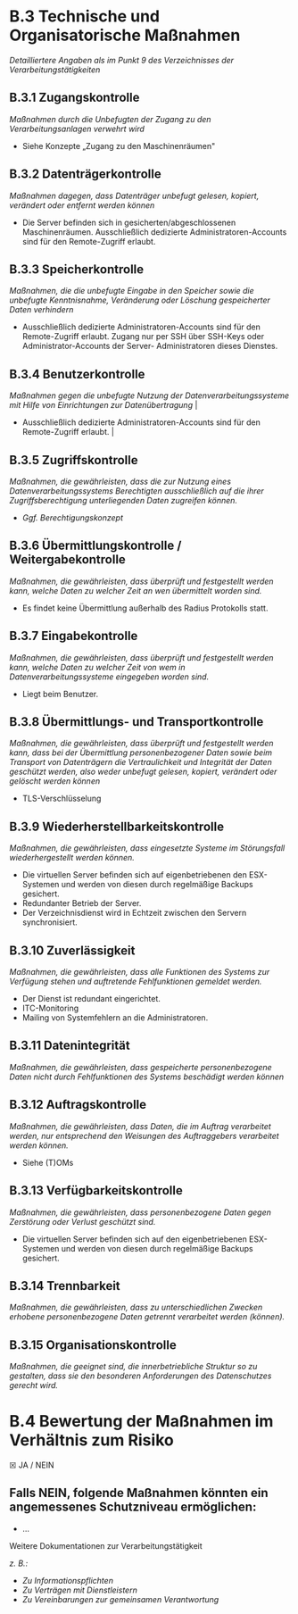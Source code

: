 # B.3 Technische und Organisatorische Maßnahmen

*Detailliertere Angaben als im Punkt 9 des Verzeichnisses der       Verarbeitungstätigkeiten*

## B.3.1 Zugangskontrolle
*Maßnahmen durch die Unbefugten der Zugang zu den Verarbeitungsanlagen verwehrt wird*

- Siehe Konzepte „Zugang zu den Maschinenräumen"

## B.3.2 Datenträgerkontrolle
*Maßnahmen dagegen, dass Datenträger unbefugt gelesen, kopiert, verändert oder entfernt werden können*

- Die Server befinden sich in gesicherten/abgeschlossenen Maschinenräumen. Ausschließlich dedizierte Administratoren-Accounts sind für den Remote-Zugriff erlaubt.

## B.3.3 Speicherkontrolle
*Maßnahmen, die die unbefugte Eingabe in den Speicher sowie die unbefugte Kenntnisnahme, Veränderung oder Löschung gespeicherter Daten verhindern*

- Ausschließlich dedizierte Administratoren-Accounts sind für den Remote-Zugriff erlaubt. Zugang nur per SSH über SSH-Keys oder Administrator-Accounts der Server- Administratoren dieses Dienstes.

## B.3.4 Benutzerkontrolle

*Maßnahmen gegen die unbefugte Nutzung der Datenverarbeitungssysteme mit Hilfe von Einrichtungen zur Datenübertragung*                     |

- Ausschließlich dedizierte Administratoren-Accounts sind für den Remote-Zugriff erlaubt.                                               |

## B.3.5 Zugriffskontrolle

*Maßnahmen, die gewährleisten, dass die zur Nutzung eines Datenverarbeitungssystems Berechtigten ausschließlich auf die ihrer Zugriffsberechtigung unterliegenden Daten zugreifen können.*

- *Ggf. Berechtigungskonzept*

## B.3.6 Übermittlungskontrolle / Weitergabekontrolle

*Maßnahmen, die gewährleisten, dass überprüft und festgestellt werden kann, welche Daten zu welcher Zeit an wen übermittelt worden sind.*

- Es findet keine Übermittlung außerhalb des Radius Protokolls statt.

## B.3.7 Eingabekontrolle

*Maßnahmen, die gewährleisten, dass überprüft und festgestellt werden kann, welche Daten zu welcher Zeit von wem in Datenverarbeitungssysteme eingegeben worden sind.*

- Liegt beim Benutzer.

## B.3.8 Übermittlungs- und Transportkontrolle

*Maßnahmen, die gewährleisten, dass überprüft und festgestellt werden kann, dass bei der Übermittlung personenbezogener Daten sowie beim Transport von Datenträgern die Vertraulichkeit und Integrität der Daten geschützt werden, also weder unbefugt gelesen, kopiert, verändert oder gelöscht werden können*

-  TLS-Verschlüsselung

## B.3.9 Wiederherstellbarkeitskontrolle

*Maßnahmen, die gewährleisten, dass eingesetzte Systeme im Störungsfall wiederhergestellt werden können.*

- Die virtuellen Server befinden sich auf eigenbetriebenen den ESX-Systemen und werden von diesen durch regelmäßige Backups gesichert.
- Redundanter Betrieb der Server.
- Der Verzeichnisdienst wird in Echtzeit zwischen den Servern synchronisiert.

## B.3.10 Zuverlässigkeit

*Maßnahmen, die gewährleisten, dass alle Funktionen des Systems zur Verfügung stehen und auftretende Fehlfunktionen gemeldet werden.*

- Der Dienst ist redundant eingerichtet.
- ITC-Monitoring
- Mailing von Systemfehlern an die Administratoren.

## B.3.11 Datenintegrität

*Maßnahmen, die gewährleisten, dass gespeicherte personenbezogene Daten nicht durch Fehlfunktionen des Systems beschädigt werden können*

## B.3.12 Auftragskontrolle

*Maßnahmen, die gewährleisten, dass Daten, die im Auftrag verarbeitet werden, nur entsprechend den Weisungen des Auftraggebers verarbeitet werden können.*

- Siehe (T)OMs
  
## B.3.13 Verfügbarkeitskontrolle

*Maßnahmen, die gewährleisten, dass personenbezogene Daten gegen Zerstörung oder Verlust geschützt sind.*

- Die virtuellen Server befinden sich auf den eigenbetriebenen ESX-Systemen und werden von diesen durch regelmäßige Backups gesichert.

## B.3.14 Trennbarkeit

*Maßnahmen, die gewährleisten, dass zu unterschiedlichen Zwecken erhobene personenbezogene Daten getrennt verarbeitet werden (können).*

## B.3.15 Organisationskontrolle

*Maßnahmen, die geeignet sind, die innerbetriebliche Struktur so zu gestalten, dass sie den besonderen Anforderungen des Datenschutzes gerecht wird.*

# B.4 Bewertung der Maßnahmen im Verhältnis zum Risiko

☒ JA / NEIN

## Falls NEIN, folgende Maßnahmen könnten ein angemessenes Schutzniveau ermöglichen:

- ...

Weitere Dokumentationen zur Verarbeitungstätigkeit

*z. B.:*
- *Zu Informationspflichten*
- *Zu Verträgen mit Dienstleistern*
- *Zu Vereinbarungen zur gemeinsamen Verantwortung*